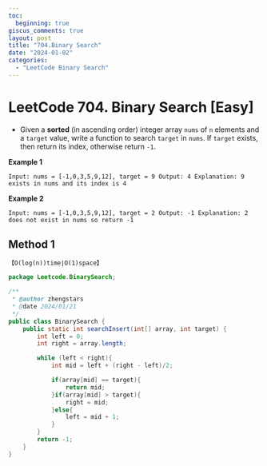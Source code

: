 ```yaml
---
toc:
  beginning: true
giscus_comments: true
layout: post
title: "704.Binary Search"
date: "2024-01-02"
categories:
  - "LeetCode Binary Search"
---
```


# LeetCode 704. Binary Search [Easy]

- Given a **sorted** (in ascending order) integer array `nums` of `n` elements and a `target` value, write a function to search `target` in `nums`. If `target` exists, then return its index, otherwise return `-1`.

**Example 1**

```
Input: nums = [-1,0,3,5,9,12], target = 9 Output: 4 Explanation: 9 exists in nums and its index is 4
```

**Example 2**

```
Input: nums = [-1,0,3,5,9,12], target = 2 Output: -1 Explanation: 2 does not exist in nums so return -1
```



## Method 1

```tex
【O(log(n))time∣O(1)space】
```

```java
package Leetcode.BinarySearch;

/**
 * @author zhengstars
 * @date 2024/01/21
 */
public class BinarySearch {
    public static int searchInsert(int[] array, int target) {
        int left = 0;
        int right = array.length;

        while (left < right){
            int mid = left + (right - left)/2;

            if(array[mid] == target){
                return mid;
            }if(array[mid] > target){
                right = mid;
            }else{
                left = mid + 1;
            }
        }
        return -1;
    }
}

```















